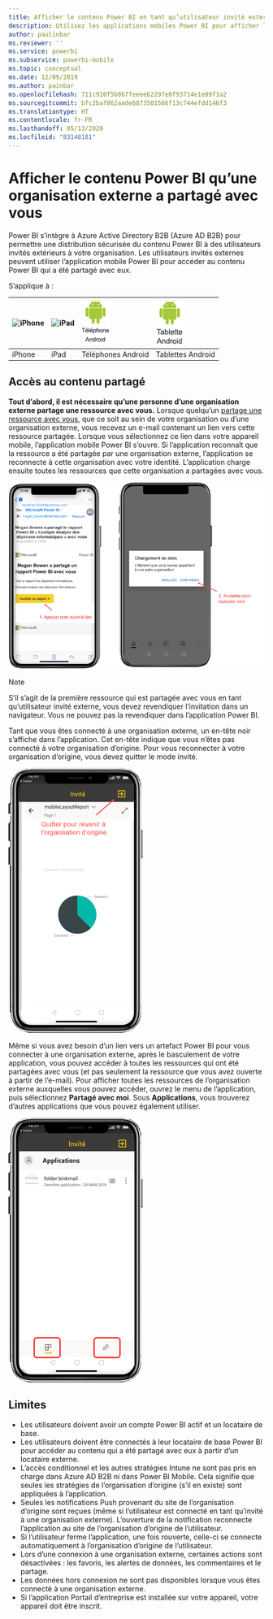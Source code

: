 ```yaml
---
title: Afficher le contenu Power BI en tant qu’utilisateur invité externe (Azure AD B2B)
description: Utilisez les applications mobiles Power BI pour afficher le contenu qu’une organisation externe a partagé avec vous.
author: paulinbar
ms.reviewer: ''
ms.service: powerbi
ms.subservice: powerbi-mobile
ms.topic: conceptual
ms.date: 12/09/2019
ms.author: painbar
ms.openlocfilehash: 711c920f5b0b7feeeeb2297e0f93714e1e89f1a2
ms.sourcegitcommit: bfc2baf862aade6873501566f13c744efdd146f3
ms.translationtype: HT
ms.contentlocale: fr-FR
ms.lasthandoff: 05/13/2020
ms.locfileid: "83148181"
---
```

# <a name="view-power-bi-content-shared-with-you-from-an-external-organization"></a>Afficher le contenu Power BI qu’une organisation externe a partagé avec vous

Power BI s’intègre à Azure Active Directory B2B (Azure AD B2B) pour permettre une distribution sécurisée du contenu Power BI à des utilisateurs invités extérieurs à votre organisation. Les utilisateurs invités externes peuvent utiliser l’application mobile Power BI pour accéder au contenu Power BI qui a été partagé avec eux. 


S’applique à :

| ![iPhone](./media/mobile-app-ssrs-kpis-mobile-on-premises-reports/iphone-logo-50-px.png) | ![iPad](./media/mobile-app-ssrs-kpis-mobile-on-premises-reports/ipad-logo-50-px.png) | ![Téléphone Android](./media/mobile-app-ssrs-kpis-mobile-on-premises-reports/android-phone-logo-50-px.png) | ![Tablette Android](./media/mobile-app-ssrs-kpis-mobile-on-premises-reports/android-tablet-logo-50-px.png) |
|:--- |:--- |:--- |:--- |
| iPhone |iPad |Téléphones Android |Tablettes Android |

## <a name="accessing-shared-content"></a>Accès au contenu partagé

**Tout d’abord, il est nécessaire qu’une personne d’une organisation externe partage une ressource avec vous.** Lorsque quelqu’un [partage une ressource avec vous](../../collaborate-share/service-share-dashboards.md), que ce soit au sein de votre organisation ou d’une organisation externe, vous recevez un e-mail contenant un lien vers cette ressource partagée. Lorsque vous sélectionnez ce lien dans votre appareil mobile, l’application mobile Power BI s’ouvre. Si l’application reconnaît que la ressource a été partagée par une organisation externe, l’application se reconnecte à cette organisation avec votre identité. L’application charge ensuite toutes les ressources que cette organisation a partagées avec vous.

![Power BI ouvre la ressource partagée à partir d’un e-mail ](./media/mobile-apps-b2b/mobile-b2b-open-item-email-new.png)

> [!NOTE]
> S’il s’agit de la première ressource qui est partagée avec vous en tant qu’utilisateur invité externe, vous devez revendiquer l’invitation dans un navigateur. Vous ne pouvez pas la revendiquer dans l’application Power BI.

Tant que vous êtes connecté à une organisation externe, un en-tête noir s’affiche dans l’application. Cet en-tête indique que vous n’êtes pas connecté à votre organisation d’origine. Pour vous reconnecter à votre organisation d’origine, vous devez quitter le mode invité.

![En-tête d’utilisateur invité Power BI](./media/mobile-apps-b2b/mobile-b2b-exit-home-new.png)

Même si vous avez besoin d’un lien vers un artefact Power BI pour vous connecter à une organisation externe, après le basculement de votre application, vous pouvez accéder à toutes les ressources qui ont été partagées avec vous (et pas seulement la ressource que vous avez ouverte à partir de l’e-mail). Pour afficher toutes les ressources de l’organisation externe auxquelles vous pouvez accéder, ouvrez le menu de l’application, puis sélectionnez **Partagé avec moi**. Sous **Applications**, vous trouverez d’autres applications que vous pouvez également utiliser.

![Menu de l’application Power BI en tant qu’utilisateur externe invité](./media/mobile-apps-b2b/mobile-b2b-menu-new.png)

## <a name="limitations"></a>Limites

- Les utilisateurs doivent avoir un compte Power BI actif et un locataire de base.
- Les utilisateurs doivent être connectés à leur locataire de base Power BI pour accéder au contenu qui a été partagé avec eux à partir d’un locataire externe.
- L’accès conditionnel et les autres stratégies Intune ne sont pas pris en charge dans Azure AD B2B ni dans Power BI Mobile. Cela signifie que seules les stratégies de l’organisation d’origine (s’il en existe) sont appliquées à l’application.
- Seules les notifications Push provenant du site de l’organisation d’origine sont reçues (même si l’utilisateur est connecté en tant qu’invité à une organisation externe). L’ouverture de la notification reconnecte l’application au site de l’organisation d’origine de l’utilisateur.
- Si l’utilisateur ferme l’application, une fois rouverte, celle-ci se connecte automatiquement à l’organisation d’origine de l’utilisateur.
- Lors d’une connexion à une organisation externe, certaines actions sont désactivées : les favoris, les alertes de données, les commentaires et le partage.
- Les données hors connexion ne sont pas disponibles lorsque vous êtes connecté à une organisation externe.
- Si l’application Portail d’entreprise est installée sur votre appareil, votre appareil doit être inscrit.
